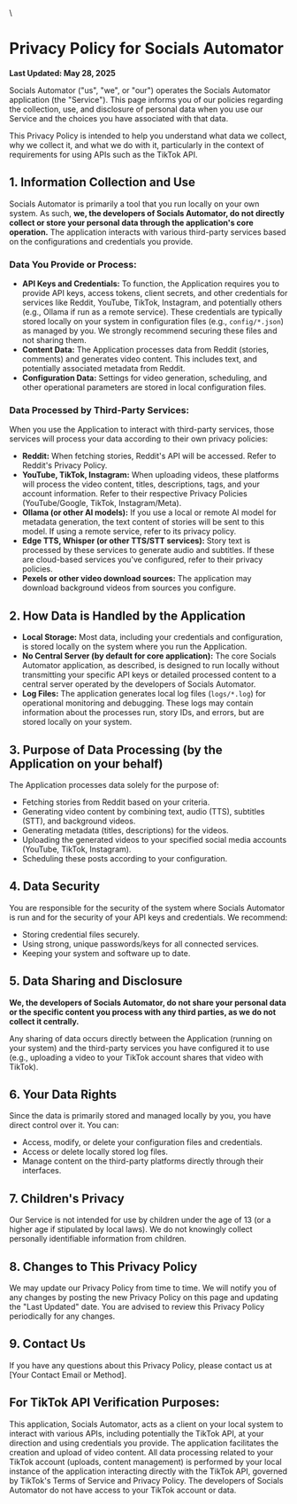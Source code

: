 \
# Privacy Policy for Socials Automator

**Last Updated: May 28, 2025**

Socials Automator ("us", "we", or "our") operates the Socials Automator application (the "Service"). This page informs you of our policies regarding the collection, use, and disclosure of personal data when you use our Service and the choices you have associated with that data.

This Privacy Policy is intended to help you understand what data we collect, why we collect it, and what we do with it, particularly in the context of requirements for using APIs such as the TikTok API.

## 1. Information Collection and Use
Socials Automator is primarily a tool that you run locally on your own system. As such, **we, the developers of Socials Automator, do not directly collect or store your personal data through the application's core operation.** The application interacts with various third-party services based on the configurations and credentials you provide.

### Data You Provide or Process:
- **API Keys and Credentials:** To function, the Application requires you to provide API keys, access tokens, client secrets, and other credentials for services like Reddit, YouTube, TikTok, Instagram, and potentially others (e.g., Ollama if run as a remote service). These credentials are typically stored locally on your system in configuration files (e.g., `config/*.json`) as managed by you. We strongly recommend securing these files and not sharing them.
- **Content Data:** The Application processes data from Reddit (stories, comments) and generates video content. This includes text, and potentially associated metadata from Reddit.
- **Configuration Data:** Settings for video generation, scheduling, and other operational parameters are stored in local configuration files.

### Data Processed by Third-Party Services:
When you use the Application to interact with third-party services, those services will process your data according to their own privacy policies:
- **Reddit:** When fetching stories, Reddit's API will be accessed. Refer to Reddit's Privacy Policy.
- **YouTube, TikTok, Instagram:** When uploading videos, these platforms will process the video content, titles, descriptions, tags, and your account information. Refer to their respective Privacy Policies (YouTube/Google, TikTok, Instagram/Meta).
- **Ollama (or other AI models):** If you use a local or remote AI model for metadata generation, the text content of stories will be sent to this model. If using a remote service, refer to its privacy policy.
- **Edge TTS, Whisper (or other TTS/STT services):** Story text is processed by these services to generate audio and subtitles. If these are cloud-based services you've configured, refer to their privacy policies.
- **Pexels or other video download sources:** The application may download background videos from sources you configure.

## 2. How Data is Handled by the Application
- **Local Storage:** Most data, including your credentials and configuration, is stored locally on the system where you run the Application.
- **No Central Server (by default for core application):** The core Socials Automator application, as described, is designed to run locally without transmitting your specific API keys or detailed processed content to a central server operated by the developers of Socials Automator.
- **Log Files:** The application generates local log files (`logs/*.log`) for operational monitoring and debugging. These logs may contain information about the processes run, story IDs, and errors, but are stored locally on your system.

## 3. Purpose of Data Processing (by the Application on your behalf)
The Application processes data solely for the purpose of:
- Fetching stories from Reddit based on your criteria.
- Generating video content by combining text, audio (TTS), subtitles (STT), and background videos.
- Generating metadata (titles, descriptions) for the videos.
- Uploading the generated videos to your specified social media accounts (YouTube, TikTok, Instagram).
- Scheduling these posts according to your configuration.

## 4. Data Security
You are responsible for the security of the system where Socials Automator is run and for the security of your API keys and credentials. We recommend:
- Storing credential files securely.
- Using strong, unique passwords/keys for all connected services.
- Keeping your system and software up to date.

## 5. Data Sharing and Disclosure
**We, the developers of Socials Automator, do not share your personal data or the specific content you process with any third parties, as we do not collect it centrally.**

Any sharing of data occurs directly between the Application (running on your system) and the third-party services you have configured it to use (e.g., uploading a video to your TikTok account shares that video with TikTok).

## 6. Your Data Rights
Since the data is primarily stored and managed locally by you, you have direct control over it. You can:
- Access, modify, or delete your configuration files and credentials.
- Access or delete locally stored log files.
- Manage content on the third-party platforms directly through their interfaces.

## 7. Children's Privacy
Our Service is not intended for use by children under the age of 13 (or a higher age if stipulated by local laws). We do not knowingly collect personally identifiable information from children.

## 8. Changes to This Privacy Policy
We may update our Privacy Policy from time to time. We will notify you of any changes by posting the new Privacy Policy on this page and updating the "Last Updated" date.
You are advised to review this Privacy Policy periodically for any changes.

## 9. Contact Us
If you have any questions about this Privacy Policy, please contact us at [Your Contact Email or Method].

## For TikTok API Verification Purposes:
This application, Socials Automator, acts as a client on your local system to interact with various APIs, including potentially the TikTok API, at your direction and using credentials you provide. The application facilitates the creation and upload of video content. All data processing related to your TikTok account (uploads, content management) is performed by your local instance of the application interacting directly with the TikTok API, governed by TikTok's Terms of Service and Privacy Policy. The developers of Socials Automator do not have access to your TikTok account or data.
